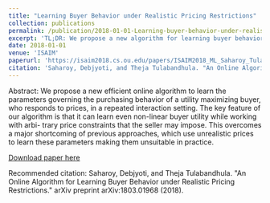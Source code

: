 ```yaml
---
title: "Learning Buyer Behavior under Realistic Pricing Restrictions"
collection: publications
permalink: /publication/2018-01-01-Learning-buyer-behavior-under-realistic-pricing-restrictions
excerpt: 'TL;DR: We propose a new algorithm for learning buyer behavior parameters efficiently, adaptable to any price constraints set by the seller. This approach offers practical insights for profit-maximizing pricing strategies, inventory management, and promotion planning.'
date: 2018-01-01
venue: 'ISAIM'
paperurl: 'https://isaim2018.cs.ou.edu/papers/ISAIM2018_ML_Saharoy_Tulabandhula.pdf'
citation: 'Saharoy, Debjyoti, and Theja Tulabandhula. "An Online Algorithm for Learning Buyer Behavior under Realistic Pricing Restrictions." arXiv preprint arXiv:1803.01968 (2018).'
---
```

Abstract: We propose a new efficient online algorithm to learn the parameters governing the purchasing behavior of a utility maximizing buyer, who responds to prices, in a repeated interaction setting. The key feature of our algorithm is that it can learn even non-linear buyer utility while working with arbi- trary price constraints that the seller may impose. This overcomes a major shortcoming of previous approaches, which use unrealistic prices to learn these parameters making them unsuitable in practice.

[Download paper here](https://arxiv.org/pdf/1803.01968.pdf)

Recommended citation: Saharoy, Debjyoti, and Theja Tulabandhula. "An Online Algorithm for Learning Buyer Behavior under Realistic Pricing Restrictions." arXiv preprint arXiv:1803.01968 (2018).
